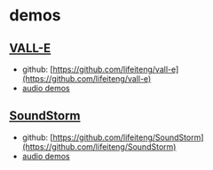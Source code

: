 # demos


## [VALL-E](https://lifeiteng.github.io/valle/index.html)
* github: [https://github.com/lifeiteng/vall-e](https://github.com/lifeiteng/vall-e)
* [audio demos](https://lifeiteng.github.io/valle/index.html)

## [SoundStorm](https://lifeiteng.github.io/SoundStorm/index.html)
* github: [https://github.com/lifeiteng/SoundStorm](https://github.com/lifeiteng/SoundStorm)
* [audio demos](https://lifeiteng.github.io/SoundStorm/index.html)
